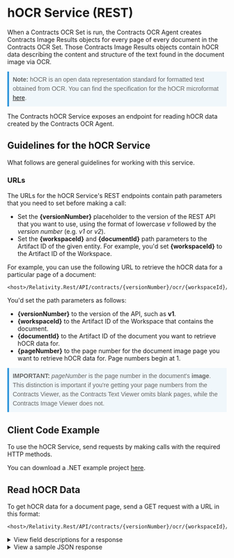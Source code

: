 # hOCR Service (REST)
When a Contracts OCR Set is run, the Contracts OCR Agent creates Contracts Image Results objects for every page of every document in the Contracts OCR Set. Those Contracts Image Results objects contain hOCR data describing the content and structure of the text found in the document image via OCR.

<div style="background-color: #f0f7fb; border-left: solid 4px #3498db; overflow: hidden; padding: 0.6em; font-size: 1em; line-height: 1.5em; page-break-inside: avoid; color: #666666; font-weight: 400; font-family: proxima-nova, arial, sans-serif;">
<b>Note:</b> hOCR is an open data representation standard for formatted text obtained from OCR. You can find the specification for the hOCR microformat <a href="https://kba.github.io/hocr-spec/">here</a>.
</div>

The Contracts hOCR Service exposes an endpoint for reading hOCR data created by the Contracts OCR Agent.

## Guidelines for the hOCR Service
What follows are general guidelines for working with this service.

### URLs
The URLs for the hOCR Service's REST endpoints contain path parameters that you need to set before making a call:
* Set the **{versionNumber}** placeholder to the version of the REST API that you want to use, using the format of lowercase *v* followed by the *version number* (e.g. *v1* or *v2*).
* Set the **{workspaceId}** and **{documentId}** path parameters to the Artifact ID of the given entity. For example, you'd set **{workspaceId}** to the Artifact ID of the Workspace.

For example, you can use the following URL to retrieve the hOCR data for a particular page of a document:
```
<host>/Relativity.Rest/API/contracts/{versionNumber}/ocr/{workspaceId}/document/{documentId}/page{pageNumber}
```
You'd set the path parameters as follows:
* **{versionNumber}** to the version of the API, such as **v1**.
* **{workspaceId}** to the Artifact ID of the Workspace that contains the document.
* **{documentId}** to the Artifact ID of the document you want to retrieve hOCR data for.
* **{pageNumber}** to the page number for the document image page you want to retrieve hOCR data for. Page numbers begin at 1.

<div style="background-color: #f0f7fb; border-left: solid 4px #3498db; overflow: hidden; padding: 0.6em; font-size: 1em; line-height: 1.5em; page-break-inside: avoid; color: #666666; font-weight: 400; font-family: proxima-nova, arial, sans-serif;">
<b>IMPORTANT:</b> <i>pageNumber</i> is the page number in the document's <b>image</b>. This distinction is important if you're getting your page numbers from the Contracts Viewer, as the Contracts Text Viewer omits blank pages, while the Contracts Image Viewer does not.
</div>

## Client Code Example
To use the hOCR Service, send requests by making calls with the required HTTP methods.

You can download a .NET example project [here](https://raw.githubusercontent.com/relativitydev/relativity-contracts-documentation-public/main/Examples/OffsetsAndHOcrApis.zip).

## Read hOCR Data
To get hOCR data for a document page, send a GET request with a URL in this format:
```
<host>/Relativity.Rest/API/contracts/{versionNumber}/ocr/{workspaceId}/document/{documentId}/page{pageNumber}
```

<details>
<summary>View field descriptions for a response</summary>

* **DocumentId** - The Artifact ID of the document the hOCR data is associated with.
* **PageNumber** - The page number of the page in the document image that the hOCR data represents.
* **Text** - An array of objects representing the terms found in the document image by Contracts OCR. Each object has the following fields:
   * **Confidence** - The hOCR confidence rating (as a percentage) for the text. The value is always a non-negative integer between 0 and 100.
   * **Offset** - The position of the term (in number of characters) from the start of the document.
   * **Length** - The number of characters in the term's text, as outputted by the OCR engine.
   * **Text** - A string containing the term's text, as outputted by the OCR engine.
   * **BoundingBox** - An object representing a rectangular box that "bounds" the term in the document image. It's used to define the term's position and size in the document page image, and it has these fields:
     * **Left** - The bounding box's distance (in pixels) from the left edge of the document page image.
     * **Top** - The bounding box's distance (in pixels) from the top edge of the document page image.
     * **Width** - The width (in pixels) of the bounding box.
     * **Height** - The height (in pixels) of the bounding box.

</details>

<details>
<summary>View a sample JSON response</summary>

``` json
{
    "DocumentId": 1041438,
    "PageNumber": 2,
    "Text": [
        {
            "Confidence": 96,
            "Offset": 2,
            "Length": 7,
            "Text": "Exhibit",
            "BoundingBox": {
                "Left": 1760,
                "Top": 144,
                "Width": 94,
                "Height": 23
            }
        },
        {
            "Confidence": 96,
            "Offset": 10,
            "Length": 4,
            "Text": "10.5",
            "BoundingBox": {
                "Left": 1865,
                "Top": 144,
                "Width": 54,
                "Height": 23
            }
        },
        {
            "Confidence": 96,
            "Offset": 17,
            "Length": 7,
            "Text": "Summary",
            "BoundingBox": {
                "Left": 521,
                "Top": 219,
                "Width": 131,
                "Height": 29
            }
        },
        {
            "Confidence": 95,
            "Offset": 25,
            "Length": 2,
            "Text": "of",
            "BoundingBox": {
                "Left": 661,
                "Top": 219,
                "Width": 21,
                "Height": 23
            }
        },
        {
            "Confidence": 96,
            "Offset": 28,
            "Length": 6,
            "Text": "Fiscal",
            "BoundingBox": {
                "Left": 684,
                "Top": 219,
                "Width": 89,
                "Height": 23
            }
        },
        {
            "Confidence": 96,
            "Offset": 35,
            "Length": 4,
            "Text": "2008",
            "BoundingBox": {
                "Left": 784,
                "Top": 219,
                "Width": 66,
                "Height": 23
            }
        },
        {
            "Confidence": 96,
            "Offset": 40,
            "Length": 6,
            "Text": "Target",
            "BoundingBox": {
                "Left": 861,
                "Top": 220,
                "Width": 89,
                "Height": 28
            }
        },
        {
            "Confidence": 95,
            "Offset": 47,
            "Length": 10,
            "Text": "Short-Term",
            "BoundingBox": {
                "Left": 959,
                "Top": 219,
                "Width": 160,
                "Height": 23
            }
        },
        {
            "Confidence": 95,
            "Offset": 58,
            "Length": 9,
            "Text": "Incentive",
            "BoundingBox": {
                "Left": 1126,
                "Top": 219,
                "Width": 121,
                "Height": 23
            }
        },
        {
            "Confidence": 96,
            "Offset": 68,
            "Length": 11,
            "Text": "Percentages",
            "BoundingBox": {
                "Left": 1256,
                "Top": 220,
                "Width": 165,
                "Height": 28
            }
        },
        {
            "Confidence": 96,
            "Offset": 80,
            "Length": 3,
            "Text": "for",
            "BoundingBox": {
                "Left": 1434,
                "Top": 219,
                "Width": 38,
                "Height": 23
            }
        },
        {
            "Confidence": 96,
            "Offset": 84,
            "Length": 3,
            "Text": "the",
            "BoundingBox": {
                "Left": 1482,
                "Top": 220,
                "Width": 40,
                "Height": 22
            }
        },
        {
            "Confidence": 96,
            "Offset": 88,
            "Length": 5,
            "Text": "Named",
            "BoundingBox": {
                "Left": 656,
                "Top": 260,
                "Width": 94,
                "Height": 22
            }
        },
        {
            "Confidence": 96,
            "Offset": 94,
            "Length": 9,
            "Text": "Executive",
            "BoundingBox": {
                "Left": 756,
                "Top": 259,
                "Width": 126,
                "Height": 23
            }
        },
        {
            "Confidence": 96,
            "Offset": 104,
            "Length": 8,
            "Text": "Officers",
            "BoundingBox": {
                "Left": 891,
                "Top": 259,
                "Width": 110,
                "Height": 23
            }
        },
        {
            "Confidence": 96,
            "Offset": 113,
            "Length": 2,
            "Text": "of",
            "BoundingBox": {
                "Left": 1014,
                "Top": 259,
                "Width": 27,
                "Height": 23
            }
        },
        {
            "Confidence": 96,
            "Offset": 116,
            "Length": 6,
            "Text": "Lennox",
            "BoundingBox": {
                "Left": 1046,
                "Top": 260,
                "Width": 99,
                "Height": 22
            }
        },
        {
            "Confidence": 96,
            "Offset": 123,
            "Length": 13,
            "Text": "International",
            "BoundingBox": {
                "Left": 1154,
                "Top": 259,
                "Width": 174,
                "Height": 23
            }
        },
        {
            "Confidence": 96,
            "Offset": 137,
            "Length": 4,
            "Text": "Inc.",
            "BoundingBox": {
                "Left": 1339,
                "Top": 260,
                "Width": 48,
                "Height": 22
            }
        }
    ]
}
```
</details>